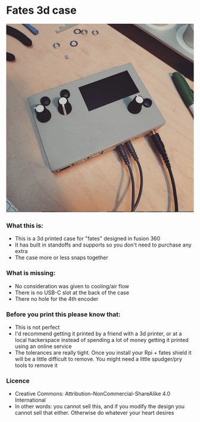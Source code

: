 # Fates 3d case

![Fates3d](fates3d_case.png)

### What this is:

- This is a 3d printed case for "fates" designed in fusion 360
- It has built in standoffs and supports so you don't need to purchase any extra
- The case more or less snaps together

### What is missing:

- No consideration was given to cooling/air flow
- There is no USB-C slot at the back of the case
- There no hole for the 4th encoder

### Before you print this please know that:

- This is not perfect
- I'd recommend getting it printed by a friend with a 3d printer, or at a local hackerspace instead of spending a lot of money getting it printed using an online service 
- The tolerances are really tight. Once you install your Rpi + fates shield it will be a little difficult to remove. You might need a little spudger/pry tools to remove it

### Licence

- Creative Commons: Attribution-NonCommercial-ShareAlike 4.0 International
- In other words: you cannot sell this, and if you modify the design you cannot sell that either. Otherwise do whatever your heart desires
